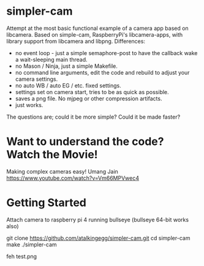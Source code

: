 # simpler-cam
Attempt at the most basic functional example of a camera app based on libcamera.
Based on simple-cam, RaspberryPi's libcamera-apps, with library support from libcamera and libpng.
Differences:
* no event loop - just a simple semaphore-post to have the callback wake a wait-sleeping main thread.
* no Mason / Ninja, just a simple Makefile.
* no command line arguments, edit the code and rebuild to adjust your camera settings.
* no auto WB / auto EG / etc. fixed settings.
* settings set on camera start, tries to be as quick as possible.
* saves a png file. No mjpeg or other compression artifacts.
* just works.

The questions are; could it be more simple? Could it be made faster?

# Want to understand the code?  Watch the Movie!
Making complex cameras easy! Umang Jain
https://www.youtube.com/watch?v=Vm66MPVwec4

# Getting Started
Attach camera to raspberry pi 4 running bullseye (bullseye 64-bit works also)

git clone https://github.com/atalkingegg/simpler-cam.git
cd simpler-cam
make
./simpler-cam

feh test.png
